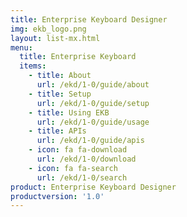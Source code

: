 ```yaml
---
title: Enterprise Keyboard Designer
img: ekb_logo.png
layout: list-mx.html
menu:
  title: Enterprise Keyboard
  items:
    - title: About
      url: /ekd/1-0/guide/about
    - title: Setup
      url: /ekd/1-0/guide/setup
    - title: Using EKB
      url: /ekd/1-0/guide/usage
    - title: APIs
      url: /ekd/1-0/guide/apis
    - icon: fa fa-download
      url: /ekd/1-0/download
    - icon: fa fa-search
      url: /ekd/1-0/search
product: Enterprise Keyboard Designer
productversion: '1.0'
---
```

